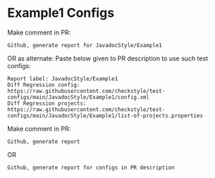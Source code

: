 # Example1 Configs
Make comment in PR:
```
Github, generate report for JavadocStyle/Example1
```
OR as alternate:
Paste below given to PR description to use such test configs:
```
Report label: JavadocStyle/Example1
Diff Regression config: https://raw.githubusercontent.com/checkstyle/test-configs/main/JavadocStyle/Example1/config.xml
Diff Regression projects: https://raw.githubusercontent.com/checkstyle/test-configs/main/JavadocStyle/Example1/list-of-projects.properties
```
Make comment in PR:
```
Github, generate report
```
OR
```
Github, generate report for configs in PR description
```
